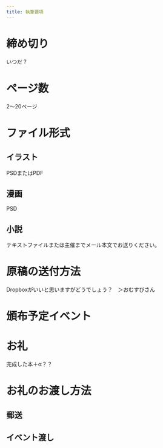 ```yaml
---
title: 執筆要項
---
```


# 締め切り

いつだ？

# ページ数

2〜20ページ

# ファイル形式

## イラスト

PSDまたはPDF

## 漫画

PSD

## 小説

テキストファイルまたは主催までメール本文でお送りください。

# 原稿の送付方法

Dropboxがいいと思いますがどうでしょう？　＞おむすびさん

# 頒布予定イベント

# お礼

完成した本＋α？？

# お礼のお渡し方法

## 郵送

## イベント渡し
 
